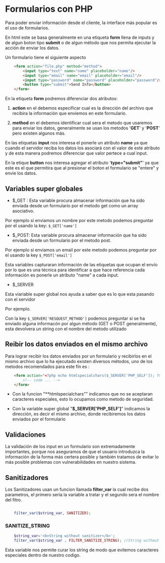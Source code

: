 # Formularios con PHP

Para poder enviar información desde el cliente, la interface más popular es el uso de formularios.

En html este se basa generalmente en una etiqueta **form** llena de inputs y de algun boton tipo **submit** o de algun método que nos permita ejecutar la acción de enviar los datos.

Un formulario tiene el siguiente aspecto

```html
    <form action="file.php" method="method"> 
        <input type="text" name="name" placeholder="name"/>
        <input type="email" name="email" placeholder="email"/>
        <input type="password" name="password" placeholder="password"/>
        <button type="submit">Send Info</button>
    </form>
```

En la etiqueta **form** podremos diferenciar dos atributos:

1.  **action** en el debemos especificar cual es la dirección del archivo que recibira la información que enviemos en este formulario.

2. **method** en el debemos identificar cual sera el metodo que usaremos para enviar los datos, generalmente se usan los metodos '**GET**' y '**POST**' pero existen algunos más.

En las etiquetas **input** nos interesa el ponerle un atributo **name** ya que cuando el servidor reciba los datos los asociará con el valor de este atributo y de esta manera podremos diferenciar que valor pertece a cual input.

En la etique **button** nos interesa agregar el atributo '**type="submit"**' ya que este es el que permitira que al presionar el boton el formulario se "entere" y envíe los datos.

## Variables super globales

* $_GET : Esta variable procura almacenar información que ha sido enviada desde un formulario por el metodo get como un array asociativo.

Por ejemplo si enviamos un nombre por este metodo podemos preguntar por el usando la key: ```$_GET['name'] ```

* $_POST: Esta variable procura almacenar información que ha sido enviada desde un formulario por el metodo post.

Por ejemplo si enviamos un email por este metodo podemos preguntar por el usando la key ```$_POST['email']```

Esta variables capturaran información de las etiquetas que ocupan el envío por lo que es una técnica para identificar a que hace referencia cada información es ponerle un atributo "name" a cada input.

* $_SERVER

Esta viariable super global nos ayuda a saber que es lo que esta pasando con el servidor

Por ejemplo.

Con la key ```$_SERVER['RESQUEST_METHOD']``` podemos preguntar si se ha enviado alguna informacón por algun método (GET o POST generalmente), esta devolvera un string con el nombre del metodo utilizado


## Reibir los datos enviados en el mismo archivo

Para lograr recibir los datos enviados por un formulario y recibirlos en el mismo archivo que lo ha ejecutado existen diversos métodos, uno de los metodos recomendados para este fín es :

```html
    <form action="<?php echo htmlspecialchars($_SERVER['PHP_SELF']); ?>" method="POST"> 
        <!-- code ... -->
    </form>
```

* Con la funcion "**htmlspecialchars"" indicamos que no se aceptaran caracteres especiales, esto lo ocupamos como metodo de seguridad.

* Con la variable super global "**$_SERVER['PHP_SELF']**" indicamos la dirección, es decir el mismo archivo, donde recibiremos los datos enviados por el formulario



## Validaciones 

La validación de los input en un formulario son extremadamente importantes, porque nos aseguramos de que el usuario introduzca la información de la forma más certera posible y también tratamos de evitar lo más posible problemas con vulnerabilidades en nuestro sistema. 

## Sanitizadores

Los Sanitizadores usan un funcion llamada **filter_var** la cual recibe dos parametros, el primero sería la variable a tratar y el segundo sera el nombre del fitro.

```php

    filter_var($string_var, SANITIZER);

```

### **SANITIZE_STRING**

```php
    $string_var='<b>String without sanitizer</b>';
    filter_var($string_var , FILTER_SANITIZE_STRING); //String without sanitizer
```

Esta variable nos permite curar los string de modo que evitemos caracteres especiales dentro de nuestro codigo.



